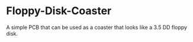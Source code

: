 # Floppy-Disk-Coaster
A simple PCB that can be used as a coaster that looks like a 3.5 DD floppy disk.
